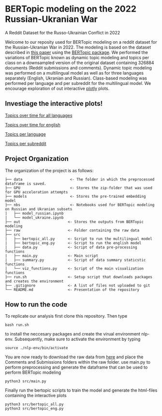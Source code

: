 # BERTopic modeling on the 2022 Russian-Ukranian War
A Reddit Dataset for the Russo-Ukrainian Conflict in 2022

Welcome to our reposity used for BERTopic modeling on a reddit dataset for the Russian-Ukranian War in 2022.
The modeling is based on the dataset described in [this paper](https://arxiv.org/abs/2206.05107) using the [BERTopic package](https://github.com/MaartenGr/BERTopic/tree/master/bertopic). We performed the variations of BERTopic known as dynamic topic modeling and topics per class on a downsampled version of the original dataset containing 326884 documents (Reddit submissions and comments). Dynamic topic modeling was performed on a multilingual model as well as for three languages separately (English, Ukranian and Russian). Class-based modeling was performed per language and per subreddit for the multilingual model. We encourage exploration of out interactive [plotly](https://github.com/plotly) plots.

## Investiage the interactive plots!
[Topics over time for all languages](https://htmlpreview.github.io/?https://github.com/Lina-Elkjaer/NLPexam/blob/main/out/topics_over_time_all.html)

[Topics over time for english](https://htmlpreview.github.io/?https://github.com/Lina-Elkjaer/NLPexam/blob/main/out/topics_over_time_eng.html)

[Topics per language](https://htmlpreview.github.io/?https://github.com/Lina-Elkjaer/NLPexam/blob/main/out/topics_per_language_all.html)

[Topics per subreddit](https://htmlpreview.github.io/?https://github.com/Lina-Elkjaer/NLPexam/blob/main/out/topics_per_subreddit_all.html)

## Project Organization
The organization of the project is as follows:
```
├── data                      <- The folder in which the preprocessed dataframe is saved.
├── GPU                       <- Stores the zip-folder that was used for GPU acceleration attempts
├── models                    <- Stores the pre-trained embedding model
├── nbs                       <- Notebooks used for BERTopic modeling on Russian and Ukranian subsets
|   ├── model_russian.ipynb
|   └── model_ukraine.ipynb
├── out                      <- Stores the outputs from BERTopic modeling
├── raw                      <- Folder containing the raw data
├── src 
|   ├── bertopic_all.py      <- Script to run the multilingual model
|   ├── bertopic_eng.py      <- Script to run the english model
|   ├── data.py              <- Script of data pre-processing functions
|   ├── main.py              <- Main script
|   ├── summary.py           <- Script of data summary staticstic functions
│   └── viz_functions.py     <- Script of the main visualization functions
├── run.sh                   <- Setup script that downloads packages and creates the environment
├── .gitignore               <- A list of files not uploaded to git
└── README.md                <- Presentation of the repository
```

## How to run the code
To replicate our analysis first clone this repository. Then type
```
bash run.sh
```
to install the neccesary packages and create the virual environment nlp-env. Subsequently, make sure to activate the environment by typing
```
source ./nlp-env/bin/activate
```
You are now ready to download the raw data from [here](https://github.com/James-ZYM/RussiaUkraineConflictDataset) and place the Comments and Submissions folders within the raw folder.
use main.py to perform preprocessing and generate the dataframe that can be used to perform BERTopic modeling
```
python3 src/main.py
```
Finally run the bertopic scripts to train the model and generate the html-files containing the interactive plots
```
python3 src/bertopic_all.py
python3 src/bertopic_eng.py
```




